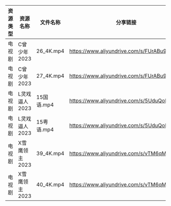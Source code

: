 | 资源类型 | 资源名称      | 文件名称      | 分享链接                                      | 更新时间       |
| ---- | --------- | --------- | ----------------------------------------- | ---------- |
| 电视剧  | C曾少年2023  | 26_4K.mp4 | https://www.aliyundrive.com/s/FUrABu9z5Bh | 2023-07-22 |
| 电视剧  | C曾少年2023  | 27_4K.mp4 | https://www.aliyundrive.com/s/FUrABu9z5Bh | 2023-07-22 |
| 电视剧  | L灵戏逼人2023 | 15国语.mp4  | https://www.aliyundrive.com/s/5UduQoDNUX4 | 2023-07-22 |
| 电视剧  | L灵戏逼人2023 | 15粤语.mp4  | https://www.aliyundrive.com/s/5UduQoDNUX4 | 2023-07-22 |
| 电视剧  | X雪鹰领主2023 | 39_4K.mp4 | https://www.aliyundrive.com/s/vTM6qMrcb6D | 2023-07-22 |
| 电视剧  | X雪鹰领主2023 | 40_4K.mp4 | https://www.aliyundrive.com/s/vTM6qMrcb6D | 2023-07-22 |
